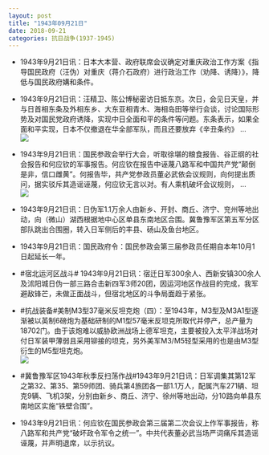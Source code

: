```yaml
---
layout: post
title: "1943年09月21日"
date: 2018-09-21
categories: 抗日战争(1937-1945)
---
```


<meta name="referrer" content="no-referrer" />

- 1943年9月21日讯：日本大本营、政府联席会议确定对重庆政治工作方案《指导国民政府（汪伪）对重庆（蒋介石政府）进行政治工作（劝降、诱降）》，降低与国民政府媾和条件。 

- 1943年9月21日讯：汪精卫、陈公博秘密访日抵东京。次日，会见日天皇，并与日首相东条及外相东乡、大东亚相青木、海相岛田等举行会谈，讨论国际形势及对国民党政府诱降，实现中日全面和平的条件等问题。东条表示，如果全面和平实现，日本不仅撤退在华全部军队，而且还要放弃《辛丑条约》 ... <br/><img src="https://wx1.sinaimg.cn/large/aca367d8ly1fvhgn3bo19j20c80ayaa5.jpg" />

- 1943年9月21日讯：国民参政会举行大会，听取徐堪的粮食报告、谷正纲的社会报告和何应钦的军事报告。何应钦在报告中诬蔑八路军和中国共产党“颠倒是非，信口雌黄”。何报告毕，共产党参政员董必武依会议规则，向何提出质问，据实驳斥其造谣诬蔑，何应钦无言以对。有人乘机破坏会议规则， ... <br/><img src="https://wx3.sinaimg.cn/large/aca367d8ly1fvhewhf04aj20c80bxjri.jpg" />

- 1943年9月21日讯：日伪军1.1万余人由新乡、开封、商丘、济宁、兖州等地出动，向（微山）湖西根据地中心区单县东南地区合围。冀鲁豫军区第五军分区部队跳出合围圈，转入日军侧后的丰县、砀山及鱼台地区。 

- 1943年9月21日讯：国民政府令：国民参政会第三届参政员任期自本年10月1日起延长一年。 

- #宿北运河区战斗# 1943年9月21日讯：宿迁日军300余人、西新安镇300余人及沭阳城日伪一部三路合击新四军3师20团，因运河地区作战目的完成，我军避敌锋芒，未做正面战斗，但宿北地区的斗争局面趋于紧张。 

- #抗战装备#美制M3型37毫米反坦克炮（四）：至1943年，M3型及M3A1型逐渐被以英制6磅炮为基础研制的M1型57毫米反坦克所取代并停产，总产量为18702门。由于该炮难以威胁欧洲战场上德军坦克，主要被投入太平洋战场对付日军装甲薄弱且采用铆接的坦克，另外美军M3/M5轻型采用的也是由M3型衍生的M5型坦克炮。 <br/><img src="https://wx3.sinaimg.cn/large/aca367d8ly1fvgxkcqj5wj20g40vutgv.jpg" />

- #冀鲁豫军区1943年秋季反扫荡作战#1943年9月21日讯：日军调集其第12军之第32、第35、第59师团、骑兵第4旅团各一部1.1万人，配属汽车271辆、坦克9辆、飞机3架，分别由新乡、商丘、济宁、徐州等地出动，分10路向单县东南地区实施“铁壁合围”。 

- 1943年9月21日讯：何应钦在国民参政会第三届第二次会议上作军事报告，称八路军和共产党“破坏政令军令之统一”。中共代表董必武当场严词痛斥其造谣诬蔑，并声明退席，以示抗议。 

